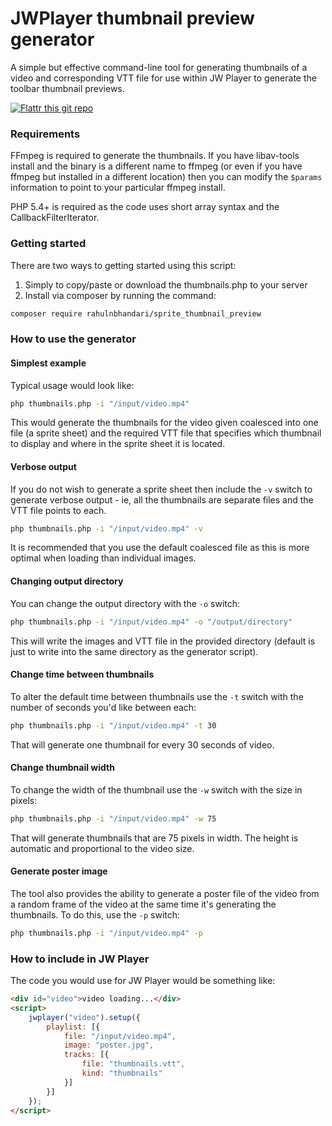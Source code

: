 # JWPlayer thumbnail preview generator

A simple but effective command-line tool for generating thumbnails of a video and corresponding VTT file for use within JW Player to generate the toolbar thumbnail previews.

[![Flattr this git repo](http://api.flattr.com/button/flattr-badge-large.png)](https://flattr.com/submit/auto?user_id=acollington&url=https://github.com/amnuts/jwplayer-thumbnail-preview-generator&title=JWPlayer%20thumbnail%20preview%20generator&language=&tags=github&category=software)

### Requirements

FFmpeg is required to generate the thumbnails.  If you have libav-tools install and the binary is a different name to ffmpeg (or even if you have ffmpeg but installed in a different location) then you can modify the `$params` information to point to your particular ffmpeg install.

PHP 5.4+ is required as the code uses short array syntax and the CallbackFilterIterator.

### Getting started

There are two ways to getting started using this script:

1. Simply to copy/paste or download the thumbnails.php to your server
2. Install via composer by running the command:
```bash
composer require rahulnbhandari/sprite_thumbnail_preview
```

### How to use the generator

#### Simplest example

Typical usage would look like:

```bash
php thumbnails.php -i "/input/video.mp4"
```

This would generate the thumbnails for the video given coalesced into one file (a sprite sheet) and the required VTT file that specifies which thumbnail to display and where in the sprite sheet it is located.

#### Verbose output

If you do not wish to generate a sprite sheet then include the `-v` switch to generate verbose output - ie, all the thumbnails are separate files and the VTT file points to each.

```bash
php thumbnails.php -i "/input/video.mp4" -v
```

It is recommended that you use the default coalesced file as this is more optimal when loading than individual images.

#### Changing output directory

You can change the output directory with the `-o` switch:

```bash
php thumbnails.php -i "/input/video.mp4" -o "/output/directory"
```

This will write the images and VTT file in the provided directory (default is just to write into the same directory as the generator script).

#### Change time between thumbnails

To alter the default time between thumbnails use the `-t` switch with the number of seconds you'd like between each:

```bash
php thumbnails.php -i "/input/video.mp4" -t 30
```

That will generate one thumbnail for every 30 seconds of video.

#### Change thumbnail width

To change the width of the thumbnail use the `-w` switch with the size in pixels:

```bash
php thumbnails.php -i "/input/video.mp4" -w 75
```

That will generate thumbnails that are 75 pixels in width.  The height is automatic and proportional to the video size.

#### Generate poster image

The tool also provides the ability to generate a poster file of the video from a random frame of the video at the same time it's generating the thumbnails.  To do this, use the `-p` switch:

```bash
php thumbnails.php -i "/input/video.mp4" -p
```

### How to include in JW Player

The code you would use for JW Player would be something like:

```html
<div id="video">video loading...</div>
<script>
    jwplayer("video").setup({
        playlist: [{
            file: "/input/video.mp4",
            image: "poster.jpg",
            tracks: [{
                file: "thumbnails.vtt",
                kind: "thumbnails"
            }]
        }]
    });
</script>
